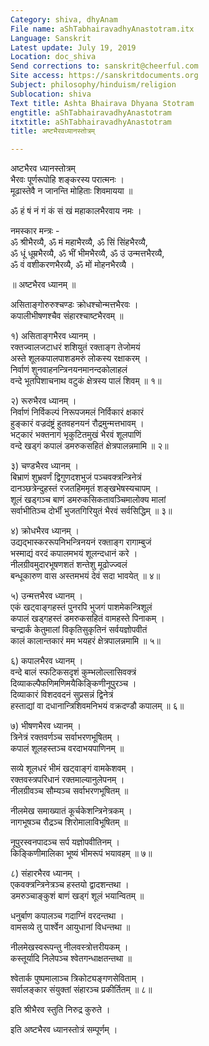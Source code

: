 ```yaml
---
Category: shiva, dhyAnam
File name: aShTabhairavadhyAnastotram.itx
Language: Sanskrit
Latest update: July 19, 2019
Location: doc_shiva
Send corrections to: sanskrit@cheerful.com
Site access: https://sanskritdocuments.org
Subject: philosophy/hinduism/religion
Sublocation: shiva
Text title: Ashta Bhairava Dhyana Stotram
engtitle: aShTabhairavadhyAnastotram
itxtitle: aShTabhairavadhyAnastotram
title: अष्टभैरवध्यानस्तोत्रम्

---
```

  
 अष्टभैरव ध्यानस्तोत्रम्   
भैरवः पूर्णरूपोहि शङ्करस्य परात्मनः ।  
मूढास्तेवै न जानन्ति मोहिताः शिवमायया ॥  
  
ॐ हं षं नं गं कं सं खं महाकालभैरवाय नमः ।  
  
नमस्कार मन्त्रः -  
ॐ श्रीभैरव्यै, ॐ मं महाभैरव्यै, ॐ सिं सिंहभैरव्यै,  
ॐ धूं धूम्रभैरव्यै, ॐ भीं भीमभैरव्यै, ॐ उं उन्मत्तभैरव्यै,  
ॐ वं वशीकरणभैरव्यै, ॐ मों मोहनभैरव्यै ।  
  
॥ अष्टभैरव ध्यानम् ॥  
  
असिताङ्गोरुरुश्चण्डः क्रोधश्चोन्मत्तभैरवः ।  
कपालीभीषणश्चैव संहारश्चाष्टभैरवम् ॥  
  
१) असिताङ्गभैरव ध्यानम् ।  
रक्तज्वालजटाधरं शशियुतं रक्ताङ्ग तेजोमयं  
     अस्ते शूलकपालपाशडमरुं लोकस्य रक्षाकरम् ।  
निर्वाणं शुनवाहनन्त्रिनयनमानन्दकोलाहलं  
     वन्दे भूतपिशाचनाथ वटुकं क्षेत्रस्य पालं शिवम् ॥ १॥  
  
२) रूरुभैरव ध्यानम् ।  
निर्वाणं निर्विकल्पं निरूपजमलं निर्विकारं क्षकारं  
     हुङ्कारं वज्रदंष्ट्रं हुतवहनयनं रौद्रमुन्मत्तभावम् ।  
भट्कारं भक्तनागं भृकुटितमुखं भैरवं शूलपाणिं  
     वन्दे खड्गं कपालं डमरुकसहितं क्षेत्रपालन्नमामि ॥ २॥  
  
३) चण्डभैरव ध्यानम् ।  
बिभ्राणं शुभ्रवर्णं द्विगुणदशभुजं पञ्चवक्त्रन्त्रिनेत्रं  
     दानञ्छत्रेन्दुहस्तं रजतहिममृतं शङ्खभेषस्यचापम् ।  
शूलं खड्गञ्च बाणं डमरुकसिकतावञ्चिमालोक्य मालां  
     सर्वाभीतिञ्च दोर्भीं भुजतगिरियुतं भैरवं सर्वसिद्धिम् ॥ ३॥  
  
४) क्रोधभैरव ध्यानम् ।  
उद्यद्भास्कररूपनिभन्त्रिनयनं रक्ताङ्ग रागाम्बुजं  
     भस्माद्यं वरदं कपालमभयं शूलन्दधानं करे ।  
नीलग्रीवमुदारभूषणशतं शन्तेशु मूढोज्ज्वलं  
     बन्धूकारुण वास अस्तमभयं देवं सदा भावयेत् ॥ ४॥  
  
५) उन्मत्तभैरव ध्यानम् ।  
एकं खट्वाङ्गहस्तं पुनरपि भुजगं पाशमेकन्त्रिशूलं  
     कपालं खड्गहस्तं डमरुकसहितं वामहस्ते पिनाकम् ।  
चन्द्रार्कं केतुमालां विकृतिसुकृतिनं सर्वयज्ञोपवीतं  
     कालं कालान्तकारं मम भयहरं क्षेत्रपालन्नमामि ॥ ५॥  
  
६) कपालभैरव ध्यानम् ।  
वन्दे बालं स्फटिकसदृशं कुम्भलोल्लासिवक्त्रं  
     दिव्याकल्पैफणिमणिमयैकिङ्किणीनूपुरञ्च ।  
दिव्याकारं विशदवदनं सुप्रसन्नं द्विनेत्रं  
     हस्ताद्यां वा दधानान्त्रिशिवमनिभयं वक्रदण्डौ कपालम् ॥ ६॥  
  
७) भीषणभैरव ध्यानम् ।  
त्रिनेत्रं रक्तवर्णञ्च सर्वाभरणभूषितम् ।  
कपालं शूलहस्तञ्च वरदाभयपाणिनम् ॥  
  
सव्ये शूलधरं भीमं खट्वाङ्गं वामकेशवम् ।  
रक्तवस्त्रपरिधानं रक्तमाल्यानुलेपनम् ।  
नीलग्रीवञ्च सौम्यञ्च सर्वाभरणभूषितम् ॥  
  
नीलमेख समाख्यातं कूर्चकेशन्त्रिनेत्रकम् ।  
नागभूषञ्च रौद्रञ्च शिरोमालाविभूषितम् ॥  
  
नूपुरस्वनपादञ्च सर्प यज्ञोपवीतिनम् ।  
किङ्किणीमालिका भूष्यं भीमरूपं भयावहम् ॥ ७॥  
  
८) संहारभैरव ध्यानम् ।  
एकवक्त्रन्त्रिनेत्रञ्च हस्तयो द्वादशन्तथा ।  
डमरुञ्चाङ्कुशं बाणं खड्गं शूलं भयान्वितम् ॥  
  
धनुर्बाण कपालञ्च गदाग्निं वरदन्तथा ।  
वामसव्ये तु पार्श्वेन आयुधानां विधन्तथा ॥  
  
नीलमेखस्वरूपन्तु नीलवस्त्रोत्तरीयकम् ।  
कस्तूर्यादि निलेपञ्च श्वेतगन्धाक्षतन्तथा ॥  
  
श्वेतार्क पुष्पमालाञ्च त्रिकोट्यङ्गणसेविताम् ।  
सर्वालङ्कार संयुक्तां संहारञ्च प्रकीर्तितम् ॥ ८॥  
  
इति श्रीभैरव स्तुति निरुद्र कुरुते ।  
  
इति अष्टभैरव ध्यानस्तोत्रं सम्पूर्णम् ।  
  
  
